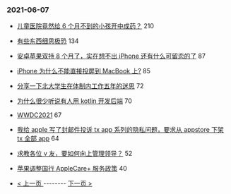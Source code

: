 ### 2021-06-07 
- [儿童医院竟然给 6 个月不到的小孩开中成药？](https://www.v2ex.com/t/781819) 210
- [有些东西细思极恐](https://www.v2ex.com/t/781794) 134
- [安卓苹果双持 8 个月了，实在想不出 iPhone 还有什么可留恋的了](https://www.v2ex.com/t/781943) 87
- [iPhone 为什么不能直接投屏到 MacBook 上?](https://www.v2ex.com/t/781743) 85
- [分享一下北大学生在体制内工作五年的迷思](https://www.v2ex.com/t/781821) 72
- [为什么很少听说有人用 kotlin 开发后端](https://www.v2ex.com/t/781828) 70
- [WWDC2021](https://www.v2ex.com/t/781790) 67
- [我给 apple 写了封邮件投诉 tx app 系列的隐私问题，要求从 appstore 下架 tx 全部 app](https://www.v2ex.com/t/781843) 64
- [求教各位 v 友，要如何向上管理领导？](https://www.v2ex.com/t/781782) 52
- [苹果调整国行 AppleCare+ 服务政策](https://www.v2ex.com/t/781791) 40 

- [ < 上一页 ](https://github.com/able8/v2ex-hot-record/blob/master/2021-06-06.md) -------- [ 下一页 > ](https://github.com/able8/v2ex-hot-record/blob/master/2021-06-08.md)
